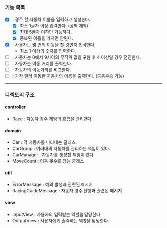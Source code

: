 ### 기능 목록

- [x] : 경주 할 자동차 이름을 입력하고 생성한다.
    - [x] 최소 1글자 이상 입력한다. (공백 제외)
    - [x] 최대 5글자 이하만 가능하다.
    - [x] 중복된 이름을 가지면 안된다.
- [x] : 사용자는 몇 번의 이동을 할 것인지 입력한다.
    - 최소 1 이상의 숫자를 입력한다.
- [ ] : 자동차는 0에서 9사이의 무작위 값을 구한 후 4 이상일 경우 전진한다.
- [ ] : 자동차는 이동 거리를 출력한다.
- [ ] : 자동차의 이동거리를 비교한다.
- [ ] : 가장 멀리 이동한 자동차의 이름을 출력한다. (공동우승 가능)

---

### 디렉토리 구조

#### controller

- Race : 자동차 경주 게임의 흐름을 관리한다.

#### domain

- Car : 각 자동차를 나타내는 클래스.
- CarGroup : 여러대의 자동차를 관리하는 책임이 있다.
- CarManager : 자동차를 생성할 책임이 있다.
- MoveCount : 이동 횟수를 담는 클래스

#### util

- ErrorMessage : 예외 발생과 관련된 메시지
- RacingGuideMessage : 자동차 경주 진행과 관련된 메시지

#### view

- InputView : 사용자의 입력받는 역할을 담당한다
- OutputView : 사용자에게 출력하는 역할을 담당한다.